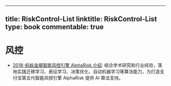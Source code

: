 
---
title: RiskControl-List
linktitle: RiskControl-List
type: book
commentable: true
---

# 风控

- [2018-蚂蚁金服智能风控引擎 AlphaRisk 介绍](https://mp.weixin.qq.com/s/0T9tlaRBTso-eaX0O29nNg): 结合学术研究和行业经验，落地实践迁移学习、表征学习、决策优化、自动机器学习等算法能力，为打造支付宝第五代智能风控引擎 AlphaRisk 提供 AI 算法支持。

    